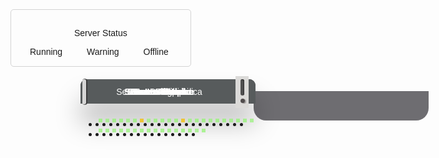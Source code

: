 <html>
<head>
<style type="text/css">

.server-status-info p{
  margin:auto;
  padding:10px;
  margin-top:-10px;
  margin-left:-13px;
  font-weight:bold;
  text-align:left;
  font-size:18px;
}
.server-status-info{
  list-style-type: none;
  padding:15px;
  font-family:arial;
  margin:auto;
  text-align:center;
  border:1px solid lightgrey;
  border-radius:5px;
  display:inline-block;
  
} 
.server-status-info li{
  margin-left:15px;
  margin-right:20px;
  display:inline-block;
}

.server-status-info li:before{
  position:absolute;
  margin-left:-20px;
  width:15px;
  height:15px;
  background-color:#95f476;
  content:"";
  border-radius:10px;
}
.server-status-info .warning:before{
  background-color:orange;
}
.server-status-info .offline:before{
  background-color:red;
}
.server-rack a{
  text-decoration:none;
}
.server-rack{
      -webkit-box-sizing: border-box;
              box-sizing: border-box;
    background-color: #141616;
    width: 280px;
    height: auto;
    border-radius: 10px 10px 0px 0px;
    margin: 20px auto;
    position: relative;
  -webkit-box-shadow:0 31px 40px 0px rgba(0, 0, 0, 0.25);
          box-shadow:0 31px 40px 0px rgba(0, 0, 0, 0.25);
}
.server-rack:after{
width: 100%;
    height: 47px;
    background-color: #6e6d71;
    position: absolute;
    content: "";
    bottom: -27px;
    border-radius: 0px 0px 20px 20px;
    z-index: -1;

}
.server-rack .label{
    color: white;
    font-weight: bold;
    background-color: #575b5c;
    border-radius: 10px 10px 0 0;
    font-family: arial;
    text-align: center;
    padding: 12px !important;
    font-size: 13px;


}

.server-inner{
    border: 1px solid #9da1a6;
    background-color: #f4f4f4;
    border-radius: 5px 5px 0px 0px;
    height: auto;
    width: 90%;
    z-index: 99999;
    position: absolute;
    left: 50%;
    top: 50%;
    -webkit-transform: translate(-50%,-50%);
        -ms-transform: translate(-50%,-50%);
            transform: translate(-50%,-50%);
    overflow: hidden;
  -webkit-box-shadow:inset 1px 1px 3px 0px #848181;
          box-shadow:inset 1px 1px 3px 0px #848181;
}


.server{
margin-top: 10px;
    position: relative;
    width: 103%;
    left: -4px;
    border-radius: 5px;
    margin-bottom: 10px;
    height: 45px;
    background-color: #3a3a3a;
    -webkit-transition: all 0.3s ease;
    -o-transition: all 0.3s ease;
    transition: all 0.3s ease;
}

.server:hover{
  -webkit-transform:scale(1.1);
      -ms-transform:scale(1.1);
          transform:scale(1.1);
}
.server:hover .hdd{
   // background-color: #c5c5c5;
    -webkit-box-shadow: 1px 1px 2px 1px #3636366b;
            box-shadow: 1px 1px 2px 1px #3636366b;
}
.server:hover:before{
  background-color:white;
}
/*
.server:after{
    content: '';
    position: absolute;
    top: 42%;
    left: 84%;
    width: 52px;
    height: 10px;
    transform: rotate(90deg);
    background-color: #8d8d8d;
    border-radius: 3px;
    box-shadow: -1px 2px 1px #0000005e;

}*/
.server:before{
    content: '';
    position: absolute;
    top: 44%;
    left: -5%;
    width: 40px;
    height: 6px;
    -webkit-transform: rotate(90deg);
        -ms-transform: rotate(90deg);
            transform: rotate(90deg);
    background-color: #d6d6d6;
    border-radius: 6px;
    -webkit-box-shadow: 0px -1px 1px #3a3a3a;
            box-shadow: 0px -1px 1px #3a3a3a;

}
.hdd{
    -webkit-transition: all 0.3s ease;
    -o-transition: all 0.3s ease;
    transition: all 0.3s ease;
    position: absolute;
    top: 25%;
    right: -4px;
    border-radius: 2px;
    width: 51px;
    height: 21px;
    background-color: #dbdad8;
    -webkit-transform: rotate(90deg);
        -ms-transform: rotate(90deg);
            transform: rotate(90deg);
}
.hdd:before{
    content: '';
    position: absolute;
    top: 28%;
    left: 70%;
    width: 7px;
    border-radius: 19px;
    -webkit-box-shadow: 1px -2px 1px #5652526e;
            box-shadow: 1px -2px 1px #5652526e;
    height: 7px;
    background-color: #504c4c;
}
.hdd:after{
    content: '';
    position: absolute;
    top: 31%;
    left: 10%;
    width: 26px;
    height: 6px;
    background-color: #505050;
    border-radius: 10px;
    -webkit-box-shadow: inset 1px 1px 1px #2e2e2e;
            box-shadow: inset 1px 1px 1px #2e2e2e;
}
.server-info{
  text-align:center;
color: white;
    font-family: arial;
    position: absolute;
    left: 45%;
    top: 15%;
    -webkit-transform: translate(-50%,-50%);
        -ms-transform: translate(-50%,-50%);
            transform: translate(-50%,-50%);
}

.server-status{
  list-style-type:none;
  padding:0;
  margin-left:10px;
      -webkit-transform: rotate(90deg);
          -ms-transform: rotate(90deg);
              transform: rotate(90deg);
    position: absolute;
  top: -5px;
  z-index:999;
}
.server-status li{
    width: 6px;
  height: 6px;
  float: left;
  margin-left: 5px;
  margin-top: 10px;
  background: rgba(149,244,118,0.6);
    -webkit-animation: pattern1 0.14s linear infinite;

}
.server-status li:nth-child(2){
  -webkit-animation: pattern1 0.14s 0.02s linear infinite;
}

.server-status li:last-child{
  -webkit-animation: pattern1 0.14s 0.05s linear infinite;
}
@-webkit-keyframes pattern1{
  0%{
    background: rgba(149,244,118,0.6);
  }
  100%{
    background: rgba(149,244,118,1);
  }
}

.server-warning li{
  background-color:orange;
}
.server-warning li:first-child{
  -webkit-animation: pattern2 0.14s linear infinite;
  
animation: pattern2 0.14s linear infinite;
  
 
}

.server-warning li:nth-child(2){
  
  -webkit-animation: pattern2 0.14s 0.02s linear infinite;
animation: pattern2 0.14s 0.02s linear infinite;
}

.server-warning li:last-child{
  -webkit-animation: pattern2 0.14s 0.05s linear infinite;
animation: pattern2 0.14s 0.05s linear infinite;
}
@-webkit-keyframes pattern2{
  0%{
    background: rgba(245,190,0,0.6);
  }
  100%{
    background: rgba(245,190,0,1);
  }
}
.server-offline li{
  background-color:red;
}


.server-offline  li:first-child{
  -webkit-animation: pattern3 0.9s linear infinite;
}

.server-offline li:nth-child(2){
  -webkit-animation: pattern3 0.9s linear infinite;
}

.server-offline li:last-child{
  -webkit-animation: pattern3 0.9s linear infinite;
}

@-webkit-keyframes pattern3{
  0%{
    background: rgba(236,69,62,0.6);
  }
  80%{
    background: rgba(236,69,62,0.6);
  }
  100%{
    background: rgba(236,69,62,1);
  }
}


.server-half-container{
    padding: 6px;
  width:auto;
    position: relative;
    height: 250px;
    background-color: #73c0d7;
    margin: auto -12px;
    border-radius: 6px;
    -webkit-box-sizing: border-box;
            box-sizing: border-box;


}
.half-server li,.full-server li,.half-bottom-server li{
  display:inline-block;
  width:calc(100%/9);
    border-radius:3px;
  position:relative;
  -webkit-transition:all 0.3s ease-in-out;
  -o-transition:all 0.3s ease-in-out;
  transition:all 0.3s ease-in-out;

}
.half-server li.active:hover,
.full-server li.active:hover,
.half-bottom-server li.active:hover{
  -webkit-transform:scale(1.1);
      -ms-transform:scale(1.1);
          transform:scale(1.1);
  background-color:#5c5a5a;
}
.half-server li p,.full-server li p,.half-bottom-server li p{
position: absolute;
    margin: 0px;
    z-index: 999;
    white-space: nowrap;
    top: 50%;
    left: 50%;
    padding: 0px;
    -webkit-transform: translate(-50%, -50%) rotate(-90deg);
        -ms-transform: translate(-50%, -50%) rotate(-90deg);
            transform: translate(-50%, -50%) rotate(-90deg);
  font-size:12px;
}

.half-bottom-server:hover{
  z-index: 99999;
}
.half-server:hover{
  z-index: 99999;
}
.full-server li p{
    font-size:18px;
}

.half-server li.active,
.half-bottom-server li.active{
  height:95%;
}
.full-server li.active{
    height:95%;
}
.full-server li.active{
  background-color:#3a3a3a;
}
.half-server li.active{
  background-color:#3a3a3a;
}
.half-bottom-server li.active{
  background-color:#3a3a3a;
}
.half-server,.half-bottom-server{
    list-style-type: none;
  display:block;
  height:48%;
  width:100%;
  padding:0px;
  margin:0px;
  position:absolute;
}
.full-server{
  list-style-type: none;
  display:block;
  height:100%;
  width:100%;
  padding:0px;
  margin:0px;
  position:absolute;
}
.half-bottom-server{
  bottom:0;
}
.half-server,.full-server,.half-bottom-server{
    width:95%;
}

.server-half-container .server-status{
  -webkit-transform:rotate(0deg);
      -ms-transform:rotate(0deg);
          transform:rotate(0deg);
    margin:0px;
}
.server-half-container .server-status li{
  width:6px !important
}

</style>

</head>


<body>
<ul class="server-status-info">
  <p> Server Status</p>
  <li>Running</li>
  <li class="warning">Warning</li>
  <li class="offline">Offline</li>
</ul>

<div class="server-rack">
  <P class="label">Leak Studio</P>

  <a href="#/">
    <div class="server">
      <ul class="server-status ">
        <li></li>
        <li></li>
        <li></li>
      </ul>
      <p class="server-info">Server: Singapore </p>
      <div class="hdd"></div>
    </div>
  </a>

 <a href="#/">
   <div class="server">
     <ul class="server-status ">
       <li></li>
       <li></li>
       <li></li>
     </ul>
     <p class="server-info">Server: Indonesia</p>
     <div class="hdd"></div>
   </div>
 </a>

  <a href="#/">
    <div class="server">
      <ul class="server-status server-warning">
        <li></li>
        <li></li>
        <li></li>
      </ul>
      <p class="server-info">Server: North America</p>
      <div class="hdd"></div>
    </div>
  </a>


<a href="#/">
  <div class="server">
    <ul class="server-status ">
      <li></li>
      <li></li>
      <li></li>
    </ul>
    <p class="server-info">Server: Brazil</p>
    <div class="hdd"></div>
  </div>
</a>

<a href="#/">
  <div class="server">
    <ul class="server-status server-warning">
      <li></li>
      <li></li>
      <li></li>
    </ul>
    <p class="server-info">Server: India</p>
    <div class="hdd"></div>
  </div>
</a>

<a href="#/">
  <div class="server">
    <ul class="server-status ">
      <li></li>
      <li></li>
      <li></li>
    </ul>
    <p class="server-info">Server: Latam</p>
    <div class="hdd"></div>
  </div>
</a>


<a href="#/">
  <div class="server">
    <ul class="server-status ">
      <li></li>
      <li></li>
      <li></li>
    </ul>
    <p class="server-info">Server: Vietnam</p>
    <div class="hdd"></div>
  </div>
</a>

  <a href="#/">
    <div class="server">
      <ul class="server-status server-offline">
        <li></li>
        <li></li>
        <li></li>
      </ul>
      <p class="server-info">Not Detected</p>
      <div class="hdd"></div>
    </div>
  </a>

  <a href="#/">
    <div class="server">
      <ul class="server-status">
        <li></li>
        <li></li>
        <li></li>
      </ul>
      <p class="server-info">Server: Europe</p>
      <div class="hdd"></div>
    </div>
  </a>


<a href="#/">
  <div class="server">
    <ul class="server-status">
      <li></li>
      <li></li>
      <li></li>
    </ul>
    <p class="server-info">Server: Russia</p>
    <div class="hdd"></div>
  </div>
</a>


<a href="#/">
  <div class="server">
    <ul class="server-status ">
      <li></li>
      <li></li>
      <li></li>
    </ul>
    <p class="server-info">Server: Thailand</p>
    <div class="hdd"></div>
  </div>
</a>


<a href="#/">
  <div class="server">
    <ul class="server-status ">
      <li></li>
      <li></li>
      <li></li>
    </ul>
    <p class="server-info">Server: Philippine</p>
    <div class="hdd"></div>
  </div>
</a>

<a href="#/">
  <div class="server">
    <ul class="server-status ">
      <li></li>
      <li></li>
      <li></li>
    </ul>
    <p class="server-info">Server: Taiwan</p>
    <div class="hdd"></div>
  </div>
</a>


</div>

<br><br>

<script type="text/javascript">

//hide empty server and li
$(".half-server > li,.half-bottom-server > li,.full-server > li,.server").each(function() {
if(!$.trim($(this).html())) {
     $(this).css("visibility","hidden");
}
});

</script>
</body>
</html>
